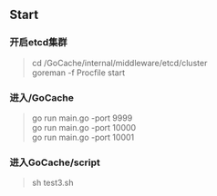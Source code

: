 ## Start
### 开启etcd集群
> cd /GoCache/internal/middleware/etcd/cluster      
> goreman -f Procfile start


### 进入/GoCache
> go run main.go -port 9999     
> go run main.go -port 10000     
> go run main.go -port 10001
 
### 进入GoCache/script
> sh test3.sh